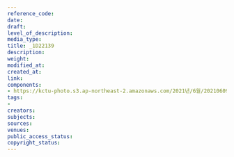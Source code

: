 ```yaml
---
reference_code: 
date: 
draft: 
level_of_description: 
media_type: 
title: _1D22139
description: 
weight: 
modified_at: 
created_at: 
link: 
components:
- https://kctu-photo.s3.ap-northeast-2.amazonaws.com/2021년/6월/20210609_산재사망+노동자+추모분향소+및+농성장+설치/_1D22139.jpg
tags:
- 
creators: 
subjects: 
sources: 
venues: 
public_access_status: 
copyright_status: 
---
```

